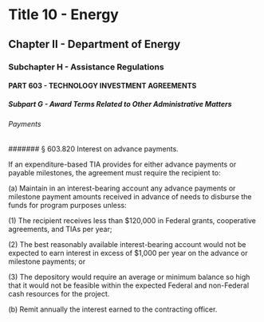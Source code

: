
# Title 10 - Energy
## Chapter II - Department of Energy
### Subchapter H - Assistance Regulations
#### PART 603 - TECHNOLOGY INVESTMENT AGREEMENTS
##### Subpart G - Award Terms Related to Other Administrative Matters
###### Payments
####### § 603.820 Interest on advance payments.

If an expenditure-based TIA provides for either advance payments or payable milestones, the agreement must require the recipient to:

(a) Maintain in an interest-bearing account any advance payments or milestone payment amounts received in advance of needs to disburse the funds for program purposes unless:

(1) The recipient receives less than $120,000 in Federal grants, cooperative agreements, and TIAs per year;

(2) The best reasonably available interest-bearing account would not be expected to earn interest in excess of $1,000 per year on the advance or milestone payments; or

(3) The depository would require an average or minimum balance so high that it would not be feasible within the expected Federal and non-Federal cash resources for the project.

(b) Remit annually the interest earned to the contracting officer.
